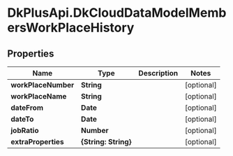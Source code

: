 # DkPlusApi.DkCloudDataModelMembersWorkPlaceHistory

## Properties
Name | Type | Description | Notes
------------ | ------------- | ------------- | -------------
**workPlaceNumber** | **String** |  | [optional] 
**workPlaceName** | **String** |  | [optional] 
**dateFrom** | **Date** |  | [optional] 
**dateTo** | **Date** |  | [optional] 
**jobRatio** | **Number** |  | [optional] 
**extraProperties** | **{String: String}** |  | [optional] 


